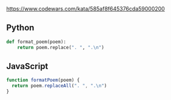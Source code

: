 https://www.codewars.com/kata/585af8f645376cda59000200

## Python
```python
def format_poem(poem):
    return poem.replace(". ", ".\n")
```

## JavaScript
```js
function formatPoem(poem) {
  return poem.replaceAll(". ", ".\n")
}
```